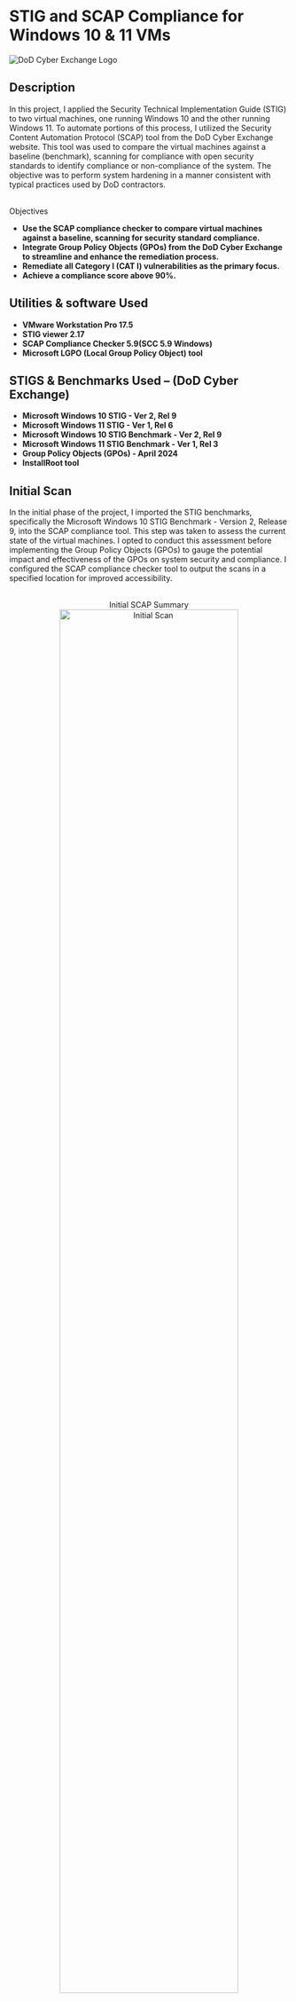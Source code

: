 <h1>STIG and SCAP Compliance for Windows 10 & 11 VMs</h1>

 <img src="https://i.imgur.com/ow6EY8b.png" alt="DoD Cyber Exchange Logo" class="header-image">

<h2>Description</h2>
In this project, I applied the Security Technical Implementation Guide (STIG) to two virtual machines, one running Windows 10 and the other running Windows 11. To automate portions of this process, I utilized the Security Content Automation Protocol (SCAP) tool from the DoD Cyber Exchange website. This tool was used to compare the virtual machines against a baseline (benchmark), scanning for compliance with open security standards to identify compliance or non-compliance of the system. The objective was to perform system hardening in a manner consistent with typical practices used by DoD contractors.
<br />
<br />

Objectives
 
 - <b>Use the SCAP compliance checker to compare virtual machines against a baseline, scanning for security standard compliance. </b>
 - <b>Integrate Group Policy Objects (GPOs) from the DoD Cyber Exchange to streamline and enhance the remediation process. </b>
 - <b>Remediate all Category I (CAT I) vulnerabilities as the primary focus.</b>
 - <b>Achieve a compliance score above 90%.</b>


<h2>Utilities & software Used</h2>

- <b>VMware Workstation Pro 17.5</b>
- <b>STIG viewer 2.17</b>
- <b>SCAP Compliance Checker 5.9(SCC 5.9 Windows)</b>
- <b>Microsoft LGPO (Local Group Policy Object) tool</b>

<h2>STIGS & Benchmarks Used – (DoD Cyber Exchange)</h2>

- <b>Microsoft Windows 10 STIG - Ver 2, Rel 9</b>
- <b>Microsoft Windows 11 STIG - Ver 1, Rel 6</b>
- <b>Microsoft Windows 10 STIG Benchmark - Ver 2, Rel 9</b>
- <b>Microsoft Windows 11 STIG Benchmark - Ver 1, Rel 3</b>
- <b>Group Policy Objects (GPOs) - April 2024</b>
- <b>InstallRoot tool</b>

<h2>Initial Scan </h2>
In the initial phase of the project, I imported the STIG benchmarks, specifically the Microsoft Windows 10 STIG Benchmark - Version 2, Release 9, into the SCAP compliance tool. This step was taken to assess the current state of the virtual machines. I opted to conduct this assessment before implementing the Group Policy Objects (GPOs) to gauge the potential impact and effectiveness of the GPOs on system security and compliance. I configured the SCAP compliance checker tool to output the scans in a specified location for improved accessibility.
<br />
<br />
 <p align="center">
Initial SCAP Summary <br/>
<img src="https://i.imgur.com/dgT6gQp.png" height="80%" width="80%" alt="Initial Scan"/>
 <br />
<br />

After creating a checklist in the STIG viewer to organize notes and reference the STIG, I proceeded to import the SCAP XCCDF file into the STIG viewer. This allowed for a clearer visualization of vulnerabilities, color-coded according to severity (CAT I, II, III), enhancing the assessment process. 

 <p align="center">
Initial STIG View <br/>
<img src="https://i.imgur.com/4XLn5Xd.png" height="80%" width="80%" alt="Initial Scan"/>



<h2>Group policy</h2>
 
To update the current group policies, I utilized the Microsoft LGPO tool to integrate the latest GPOs obtained from the DoD Cyber Exchange. Following the LGPO tool's documentation, I launched a Command Prompt as an administrator and navigated to the LGPO tool directory. Then, I executed the command LGPO.exe /g “File Path of the DOD GPO” twice, once for the computer configuration and once for the user configuration, adjusting the file paths accordingly. After completing this step, I initiated a quick update of the group policy by running the command gpupdate /force and I restarted the VM.

<p align="center">
Applying DoD GPOs using Microsoft's LGPO tool  <br/>
<img src="https://i.imgur.com/NUWCKrN.png" height="80%" width="80%" alt="LGPO"/>

<p align="center">
 Applying DoD GPOs using Microsoft's LGPO tool cont. <br/>
<img src="https://i.imgur.com/rOLgr7T.png" height="80%" width="80%" alt="LGPO"/>

<p align="center">
 DoD startup screenn <br/>
<img src="https://i.imgur.com/PIpVc6B.png" height="80%" width="80%" alt="LGPO"/>
 

<h2>Initial Scan </h2>
The initial scan revealed a total of 392 vulnerabilities, categorized as follows:

- <b>Critical Vulnerabilities: 33</b>


- <b>High Vulnerabilities: 119</b>


- <b>Medium, Low, and Informational Vulnerabilities: 240</b>

Missing Microsoft Security Updates:

- A substantial number of critical vulnerabilities were due to missing security updates from Microsoft. These updates are essential as they often contain patches for recently discovered security flaws that can be exploited by attackers.

- Specific examples included vulnerabilities in Windows operating system components that could allow for remote code execution, privilege escalation, and other severe impacts.

Outdated Microsoft Edge:

- Another significant portion of critical vulnerabilities was related to the outdated Microsoft Edge browser. An outdated browser can have multiple security holes that might be exploited to compromise the system.

- The identified issues included vulnerabilities that could be used for remote code execution, information disclosure, and bypassing security features.

<p align="center">
Scan 1 Vulnerabilities <br/>
<img src="https://i.imgur.com/7qPDh8p.png" height="80%" width="80%" alt="Operating System Deployment"/>

<p align="center">
Scan 1 Vulnerabilities cont. <br/>
<img src="https://i.imgur.com/pQWuBiQ.png" height="80%" width="80%" alt="Operating System Deployment"/>

<p align="center">
Scan 1 Vulnerabilities cont. <br/>
<img src="https://i.imgur.com/krWo0MR.png" height="80%" width="80%" alt="Operating System Deployment"/>








<h2>Initial Remediations </h2>
The goal was to remediate all critical and high vulnerabilities. The remediation process involved the following steps:

<b>Applying Microsoft Security Updates:</b>
- Ensure the Windows Update service was enabled and fully functional.
- Manually initiated the update process to apply all pending critical security updates.
- Configured automatic updates to ensure future updates would be applied promptly.

<b>Updating Microsoft Edge:</b>
- Downloaded and installed the latest version of Microsoft Edge from the official Microsoft website.
- Enabled automatic updates for Edge to ensure it remains up-to-date.

<b>Updating Microsoft Store Apps:</b>
- Updated all Microsoft-installed apps through the Microsoft Store, including addressing vulnerabilities in Microsoft 365 Office apps.
- This step was crucial to mitigate specific critical vulnerabilities found in these applications.

<b>Updating Microsoft Software:</b>
- Performed a comprehensive update of all Microsoft software to the latest versions.
- This included addressing critical vulnerabilities due to absent security updates across various Microsoft products.

<b>Re-scanning and Verification:</b>
- After applying the necessary updates, a re-scan was conducted using Tenable Nessus to verify that the critical and high vulnerabilities had been successfully remediated.
- The re-scan confirmed a significant reduction in the number of critical and high vulnerabilities, demonstrating the effectiveness of the remediation efforts.

<p align="center">
Nessus Suggested Remediations <br/>
<img src="https://i.imgur.com/qKCKm07.png" height="80%" width="80%" alt="Operating System Deployment"/>





<h2>Scan 2 </h2>
The second scan resulted in 124 vulnerabilities, with 1 critical vulnerability and 1 high vulnerability. The critical vulnerability was due to Microsoft Internet Explorer lacking support for new security patches. Nessus marked this vulnerability as critical because it likely contained multiple security issues. The recommended solution was to either upgrade to a supported version of Internet Explorer or disable it. I decided to disable Internet Explorer because the virtual machine already had supported and reliable versions of both Microsoft Edge and Google Chrome as web browsers. 

I disabled Internet Explorer by opening Command Prompt as an administrator and using the following command I found on [Microsoft Learn](https://learn.microsoft.com/en-us/troubleshoot/developer/browsers/installation/disable-internet-explorer-windows):
dism /online /Remove-Capability /CapabilityName:Browser.InternetExplorer~~~~0.0.11.0.


The high vulnerability was WinVerifyTrust Signature Validation CVE-2013-3900. The remote system might be vulnerable to CVE-2013-3900 due to missing or misconfigured registry keys. The recommended action, which I found through [Nessus](https://msrc.microsoft.com/update-guide/vulnerability/CVE-2013-3900), was to add "EnableCertPaddingCheck"="1" to the following registry file path: [HKEY_LOCAL_MACHINE\Software\Microsoft\Cryptography\Wintrust\Config]. 

To implement this, I added the following text to Notepad and saved it as enableAuthenticodeVerification64.reg and restarted the VM:

[HKEY_LOCAL_MACHINE\Software\Microsoft\Cryptography\Wintrust\Config]   "EnableCertPaddingCheck"="1"
[HKEY_LOCAL_MACHINE\Software\Wow6432Node\Microsoft\Cryptography\Wintrust\Config] "EnableCertPaddingCheck"="1"

<p align="center">
Scan 2 Vulnerabilities <br/>
<img src="https://i.imgur.com/UQfjpdW.png" height="80%" width="80%" alt="Operating System Deployment"/>


<h2>Final Scan </h2>
The third and final scan returned only 9 vulnerabilities, with none being critical or high.
<br />
<br />

This project demonstrated the effectiveness of using Tenable Nessus for identifying and remediating vulnerabilities on a Windows 10 virtual machine. Through a series of scans and targeted remediation actions, I successfully reduced the number of vulnerabilities from 392 to just 9, with no critical or high vulnerabilities remaining. This highlights the importance of regular vulnerability assessments and timely updates to maintain a secure IT environment.

<p align="center">
Final Scan Vulnerabilities <br/>
<img src="https://i.imgur.com/TcQPJHh.png" height="80%" width="80%" alt="Operating System Deployment"/>





<br />
<br />
</p>

<!--
 ```diff
- text in red
+ text in green
! text in orange
# text in gray
@@ text in purple (and bold)@@
```
--!>

